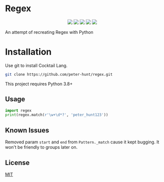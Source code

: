 # Regex
<p align="center">
  <img src="https://img.shields.io/github/stars/peter-hunt/regex">
  <img src="https://img.shields.io/static/v1?label=Contributions&message=Welcome&color=0059b3">
  <img src="https://img.shields.io/github/repo-size/peter-hunt/regex">
  <img src="https://img.shields.io/github/languages/top/peter-hunt/regex">
  <img src="https://img.shields.io/github/license/peter-hunt/regex">
</p>
An attempt of recreating Regex with Python

# Installation
Use git to install Cocktail Lang.

```bash
git clone https://github.com/peter-hunt/regex.git
```

This project requires Python 3.8+

## Usage
```python
import regex
print(regex.match(r'\w+\d*?', 'peter_hunt123'))
```

## Known Issues
Removed param `start` and `end` from `Pattern._match` cause it kept bugging. It won't be friendly to groups later on.

## License
[MIT](LICENSE.txt)
